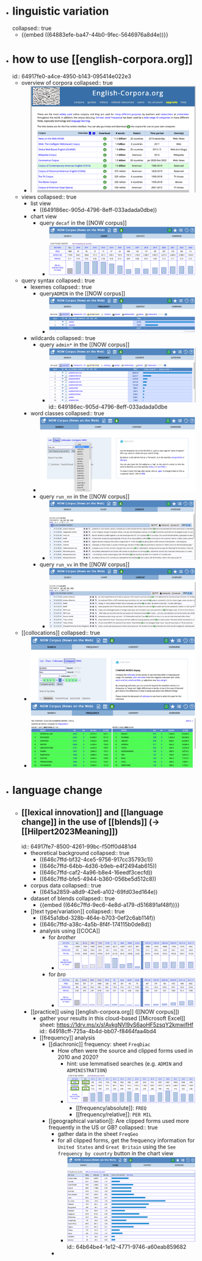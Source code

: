- # linguistic variation
  collapsed:: true
	- {{embed ((64883efe-ba47-44b0-9fec-5646976a8d4e))}}
- # how to use [[english-corpora.org]]
  id:: 64917fe0-a4ce-4950-b143-095414e022e3
	- overview of corpora
	  collapsed:: true
		- ![image.png](../assets/image_1687259415127_0.png)
	- views
	  collapsed:: true
		- list view
			- ((649186ec-905d-4796-8eff-033adada0dbe))
		- chart view
			- query `decaf` in the [[NOW corpus]]
				- ![image.png](../assets/image_1687259109695_0.png)
	- query syntax
	  collapsed:: true
		- lexemes
		  collapsed:: true
			- query`ADMIN` in the [[NOW corpus]]
				- ![image.png](../assets/image_1687258926938_0.png)
		- wildcards
		  collapsed:: true
			- query `admin*` in the [[NOW corpus]]
				- ![image.png](../assets/image_1687258861595_0.png)
				  id:: 649186ec-905d-4796-8eff-033adada0dbe
		- word classes
		  collapsed:: true
			- ![image.png](../assets/image_1687259357965_0.png)
			- query `run_nn` in the [[NOW corpus]]
				- ![image.png](../assets/image_1687259262662_0.png)
			- query `run_vv` in the [[NOW corpus]]
				- ![image.png](../assets/image_1687259313776_0.png)
	- [[collocations]]
	  collapsed:: true
		- ![image.png](../assets/image_1687261600943_0.png)
		- ![image.png](../assets/image_1687261574344_0.png)
- # language change
	- ## [[lexical innovation]] and [[language change]] in the use of [[blends]] (→ [[Hilpert2023Meaning]])
	  id:: 64917fe7-8500-4261-99bc-f50ff0d481d4
		- theoretical background
		  collapsed:: true
			- ((646c7ffd-bf32-4ce5-9756-917cc35793c1))
			- ((646c7ffd-64bb-4d36-b9eb-e4f2494ab615))
			- ((646c7ffd-caf2-4a96-b8e4-16eedf3cecfd))
			- ((646c7ffd-bfe5-4944-b360-056be5d512c8))
		- corpus data
		  collapsed:: true
			- ((645a2859-a8d9-42e6-a102-69fd03ed164e))
		- dataset of blends
		  collapsed:: true
			- {{embed ((646c7ffd-9ec6-4e8d-a179-d516891af48f))}}
		- [[text type/variation]]
		  collapsed:: true
			- ((645a1dbd-328b-464e-b703-0ef2c6ab114f))
			- ((646c7ffd-a38c-4a5b-8f4f-174115b0de8d))
			- analysis using [[COCA]]
				- for *brother*
					- ![image.png](../assets/image_1688463174743_0.png)
				- for *bro*
					- ![image.png](../assets/image_1688463153614_0.png)
		- [[practice]] using [[english-corpora.org]] ([[NOW corpus]])
			- gather your results in this cloud-based [[Microsoft Excel]] sheet: https://1drv.ms/x/s!AvkgNVl9yS6aoHF5zsqY2kmwifHf
			  id:: 64918cff-725a-4b4d-bb07-f8464faa4bd4
			- [[frequency]] analysis
				- [[diachronic]] frequency: sheet `FreqDiac`
					- How often were the source and clipped forms used in 2010 and 2020?
						- hint: use lemmatised searches (e.g. `ADMIN` and `ADMINISTRATION`)
						- ![image.png](../assets/image_1687260592633_0.png)
							- [[frequency/absolute]]: `FREQ`
							- [[frequency/relative]]: `PER MIL`
				- [[geographical variation]]: Are clipped forms used more frequently in the US or GB?
				  collapsed:: true
					- gather data in the sheet `FreqGeo`
					- for all clipped forms, get the frequency information for `United States` and `Great Britain` using the `See frequency by country` button in the chart view
						- ![image.png](../assets/image_1687261009696_0.png)
						  id:: 64b64be4-1e12-4771-9746-a60eab859682
					-